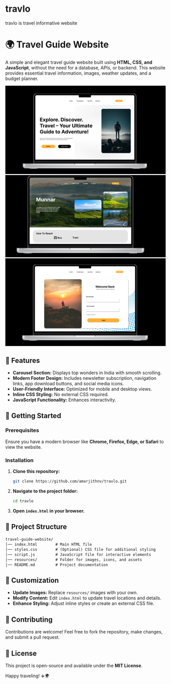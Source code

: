 # travlo
travlo is travel informative website

# 🌍 Travel Guide Website

A simple and elegant travel guide website built using **HTML, CSS, and JavaScript**, without the need for a database, APIs, or backend. This website provides essential travel information, images, weather updates, and a budget planner.

![Homepage Preview](homepage-preview.png)
![Single Page Preview](single-page-preview.png)
![Login Page Preview](login-preview.png)

## 📌 Features
- **Carousel Section:** Displays top wonders in India with smooth scrolling.
- **Modern Footer Design:** Includes newsletter subscription, navigation links, app download buttons, and social media icons.
- **User-Friendly Interface:** Optimized for mobile and desktop views.
- **Inline CSS Styling:** No external CSS required.
- **JavaScript Functionality:** Enhances interactivity.

## 🚀 Getting Started

### Prerequisites
Ensure you have a modern browser like **Chrome, Firefox, Edge, or Safari** to view the website.

### Installation
1. **Clone this repository:**
   ```bash
   git clone https://github.com/amarjithnv/travlo.git
   ```
2. **Navigate to the project folder:**
   ```bash
   cd travlo
   ```
3. **Open `index.html` in your browser.**

## 📁 Project Structure
```
travel-guide-website/
│── index.html        # Main HTML file
│── styles.css        # (Optional) CSS file for additional styling
│── script.js         # JavaScript file for interactive elements
│── resources/        # Folder for images, icons, and assets
│── README.md         # Project documentation
```

## 🎨 Customization
- **Update Images:** Replace `resources/` images with your own.
- **Modify Content:** Edit `index.html` to update travel locations and details.
- **Enhance Styling:** Adjust inline styles or create an external CSS file.

## 🤝 Contributing
Contributions are welcome! Feel free to fork the repository, make changes, and submit a pull request.

## 📜 License
This project is open-source and available under the **MIT License**.

Happy traveling! ✈️🌍
